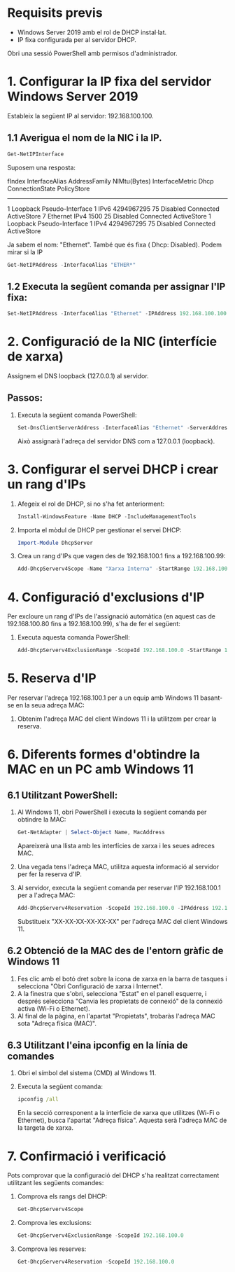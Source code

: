 # Requisits previs
- Windows Server 2019 amb el rol de DHCP instal·lat.
- IP fixa configurada per al servidor DHCP.

Obri una sessió PowerShell amb permisos d'administrador.

# 1. Configurar la IP fixa del servidor Windows Server 2019

Estableix la següent IP al servidor: 192.168.100.100.

## 1.1 Averigua el nom de la NIC i la IP.

```powershell
Get-NetIPInterface
```
Suposem una resposta:

fIndex InterfaceAlias                  AddressFamily NlMtu(Bytes) InterfaceMetric Dhcp     ConnectionState PolicyStore
------- --------------                  ------------- ------------ --------------- ----     --------------- -----------
1       Loopback Pseudo-Interface 1     IPv6            4294967295              75 Disabled Connected       ActiveStore
7       Ethernet                        IPv4                  1500              25 Disabled Connected       ActiveStore
1       Loopback Pseudo-Interface 1     IPv4            4294967295              75 Disabled Connected       ActiveStore


Ja sabem el nom: "Ethernet". També que és fixa ( Dhcp: Disabled). Podem mirar si la IP

```powershell
Get-NetIPAddress -InterfaceAlias "ETHER*"
```

## 1.2 Executa la següent comanda per assignar l'IP fixa:

```powershell
Set-NetIPAddress -InterfaceAlias "Ethernet" -IPAddress 192.168.100.100 -PrefixLength 24
```


# 2. Configuració de la NIC (interfície de xarxa)

Assignem el DNS loopback (127.0.0.1) al servidor.

## Passos:
1. Executa la següent comanda PowerShell:

   ```powershell
   Set-DnsClientServerAddress -InterfaceAlias "Ethernet" -ServerAddresses 127.0.0.1
   ```

   Això assignarà l'adreça del servidor DNS com a 127.0.0.1 (loopback).

# 3. Configurar el servei DHCP i crear un rang d'IPs

1. Afegeix el rol de DHCP, si no s'ha fet anteriorment:

   ```powershell
   Install-WindowsFeature -Name DHCP -IncludeManagementTools
   ```

2. Importa el mòdul de DHCP per gestionar el servei DHCP:

   ```powershell
   Import-Module DhcpServer
   ```

3. Crea un rang d'IPs que vagen des de 192.168.100.1 fins a 192.168.100.99:

   ```powershell
   Add-DhcpServerv4Scope -Name "Xarxa Interna" -StartRange 192.168.100.1 -EndRange 192.168.100.99 -SubnetMask 255.255.255.0 -State Active
   ```

# 4. Configuració d'exclusions d'IP

Per excloure un rang d'IPs de l'assignació automàtica (en aquest cas de 192.168.100.80 fins a 192.168.100.99), s'ha de fer el següent:

1. Executa aquesta comanda PowerShell:

   ```powershell
   Add-DhcpServerv4ExclusionRange -ScopeId 192.168.100.0 -StartRange 192.168.100.80 -EndRange 192.168.100.99
   ```

# 5. Reserva d'IP

Per reservar l'adreça 192.168.100.1 per a un equip amb Windows 11 basant-se en la seua adreça MAC:

1. Obtenim l'adreça MAC del client Windows 11 i la utilitzem per crear la reserva.

# 6. Diferents formes d'obtindre la MAC en un PC amb Windows 11

## 6.1 Utilitzant PowerShell:

1. Al Windows 11, obri PowerShell i executa la següent comanda per obtindre la MAC:

   ```powershell
   Get-NetAdapter | Select-Object Name, MacAddress
   ```

   Apareixerà una llista amb les interfícies de xarxa i les seues adreces MAC.

2. Una vegada tens l'adreça MAC, utilitza aquesta informació al servidor per fer la reserva d'IP.

3. Al servidor, executa la següent comanda per reservar l'IP 192.168.100.1 per a l'adreça MAC:

   ```powershell
   Add-DhcpServerv4Reservation -ScopeId 192.168.100.0 -IPAddress 192.168.100.1 -ClientId "XX-XX-XX-XX-XX-XX" -Description "Reserva per a Windows 11"
   ```

   Substitueix "XX-XX-XX-XX-XX-XX" per l'adreça MAC del client Windows 11.

## 6.2 Obtenció de la MAC des de l'entorn gràfic de Windows 11

1. Fes clic amb el botó dret sobre la icona de xarxa en la barra de tasques i selecciona "Obri Configuració de xarxa i Internet".
2. A la finestra que s'obri, selecciona "Estat" en el panell esquerre, i després selecciona "Canvia les propietats de connexió" de la connexió activa (Wi-Fi o Ethernet).
3. Al final de la pàgina, en l'apartat "Propietats", trobaràs l'adreça MAC sota "Adreça física (MAC)".

## 6.3 Utilitzant l'eina **ipconfig** en la línia de comandes

1. Obri el símbol del sistema (CMD) al Windows 11.
2. Executa la següent comanda:

   ```cmd
   ipconfig /all
   ```

   En la secció corresponent a la interfície de xarxa que utilitzes (Wi-Fi o Ethernet), busca l'apartat "Adreça física". Aquesta serà l'adreça MAC de la targeta de xarxa.

# 7. Confirmació i verificació

Pots comprovar que la configuració del DHCP s'ha realitzat correctament utilitzant les següents comandes:

1. Comprova els rangs del DHCP:

   ```powershell
   Get-DhcpServerv4Scope
   ```

2. Comprova les exclusions:

   ```powershell
   Get-DhcpServerv4ExclusionRange -ScopeId 192.168.100.0
   ```

3. Comprova les reserves:

   ```powershell
   Get-DhcpServerv4Reservation -ScopeId 192.168.100.0
   ```